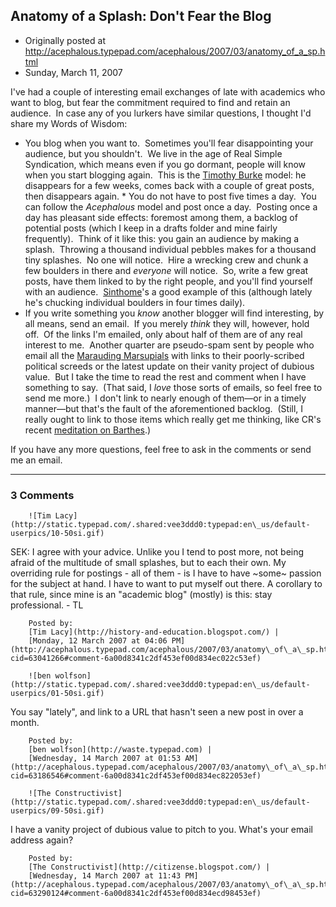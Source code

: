 ## Anatomy of a Splash: Don't Fear the Blog

 * Originally posted at http://acephalous.typepad.com/acephalous/2007/03/anatomy_of_a_sp.html
 * Sunday, March 11, 2007



I've had a couple of interesting email exchanges of late with academics who want to blog, but fear the commitment required to find and retain an audience.  In case any of you lurkers have similar questions, I thought I'd share my Words of Wisdom:

*   You blog when you want to.  Sometimes you'll fear disappointing your audience, but you shouldn't.  We live in the age of Real Simple Syndication, which means even if you go dormant, people will know when you start blogging again.  This is the [Timothy Burke](http://weblogs.swarthmore.edu/burke/) model: he disappears for a few weeks, comes back with a couple of great posts, then disappears again. *   You do not have to post five times a day.  You can follow the _Acephalous_ model and post once a day.  Posting once a day has pleasant side effects: foremost among them, a backlog of potential posts (which I keep in a drafts folder and mine fairly frequently).  Think of it like this: you gain an audience by making a splash.  Throwing a thousand individual pebbles makes for a thousand tiny splashes.  No one will notice.  Hire a wrecking crew and chunk a few boulders in there and _everyone_ will notice.  So, write a few great posts, have them linked to by the right people, and you'll find yourself with an audience.  [Sinthome](http://larvalsubjects.wordpress.com/)'s a good example of this (although lately he's chucking individual boulders in four times daily).
*   If you write something you _know_ another blogger will find interesting, by all means, send an email.  If you merely _think_ they will, however, hold off.  Of the links I'm emailed, only about half of them are of any real interest to me.  Another quarter are pseudo-spam sent by people who email all the [Marauding Marsupials](http://truthlaidbear.com/ecosystem.php?start=marsup) with links to their poorly-scribed political screeds or the latest update on their vanity project of dubious value.  But I take the time to read the rest and comment when I have something to say.  (That said, I _love_ those sorts of emails, so feel free to send me more.)  I don't link to nearly enough of them—or in a timely manner—but that's the fault of the aforementioned backlog.  (Still, I really ought to link to those items which really get me thinking, like CR's recent [meditation on Barthes](http://adswithoutproducts.typepad.com/awp/2007/03/near\_the\_start\_.html).)

If you have any more questions, feel free to ask in the comments or send me an email.  

		

* * *

### 3 Comments 

		

                
[]()

	

		![Tim Lacy](http://static.typepad.com/.shared:vee3ddd0:typepad:en\_us/default-userpics/10-50si.gif)
	

	

		

SEK:  I agree with your advice.  Unlike you I tend to post more, not being afraid of the multitude of small splashes, but to each their own.  My overriding rule for postings - all of them - is I have to have ~some~ passion for the subject at hand.  I have to want to put myself out there.  A corollary to that rule, since mine is an "academic blog" (mostly) is this: stay professional. - TL

	

		Posted by:
		[Tim Lacy](http://history-and-education.blogspot.com/) |
		[Monday, 12 March 2007 at 04:06 PM](http://acephalous.typepad.com/acephalous/2007/03/anatomy\_of\_a\_sp.html?cid=63041266#comment-6a00d8341c2df453ef00d834ec022c53ef)

[]()

	

		![ben wolfson](http://static.typepad.com/.shared:vee3ddd0:typepad:en\_us/default-userpics/01-50si.gif)
	

	

		

You say "lately", and link to a URL that hasn't seen a new post in over a month.

	

		Posted by:
		[ben wolfson](http://waste.typepad.com) |
		[Wednesday, 14 March 2007 at 01:53 AM](http://acephalous.typepad.com/acephalous/2007/03/anatomy\_of\_a\_sp.html?cid=63186546#comment-6a00d8341c2df453ef00d834ec822053ef)

[]()

	

		![The Constructivist](http://static.typepad.com/.shared:vee3ddd0:typepad:en\_us/default-userpics/09-50si.gif)
	

	

		

I have a vanity project of dubious value to pitch to you.  What's your email address again?

	

		Posted by:
		[The Constructivist](http://citizense.blogspot.com/) |
		[Wednesday, 14 March 2007 at 11:43 PM](http://acephalous.typepad.com/acephalous/2007/03/anatomy\_of\_a\_sp.html?cid=63290124#comment-6a00d8341c2df453ef00d834ecd98453ef)

		

        